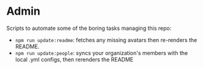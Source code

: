 # Admin

Scripts to automate some of the boring tasks managing this repo:

- `npm run update:readme`: fetches any missing avatars then re-renders the
  README.
- `npm run update:people`: syncs your organization's members with the local .yml
  configs, then rerenders the README

